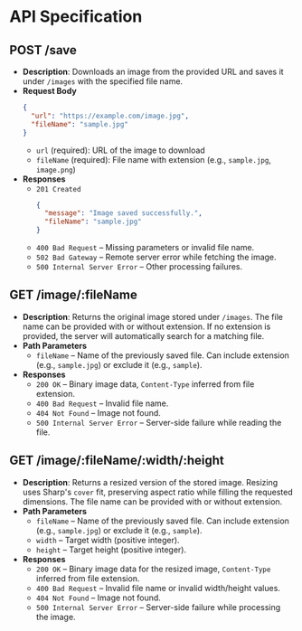 # API Specification

## POST /save
- **Description**: Downloads an image from the provided URL and saves it under `/images` with the specified file name.
- **Request Body**
  ```json
  {
    "url": "https://example.com/image.jpg",
    "fileName": "sample.jpg"
  }
  ```
  - `url` (required): URL of the image to download
  - `fileName` (required): File name with extension (e.g., `sample.jpg`, `image.png`)
- **Responses**
  - `201 Created`
    ```json
    {
      "message": "Image saved successfully.",
      "fileName": "sample.jpg"
    }
    ```
  - `400 Bad Request` – Missing parameters or invalid file name.
  - `502 Bad Gateway` – Remote server error while fetching the image.
  - `500 Internal Server Error` – Other processing failures.

## GET /image/:fileName
- **Description**: Returns the original image stored under `/images`. The file name can be provided with or without extension. If no extension is provided, the server will automatically search for a matching file.
- **Path Parameters**
  - `fileName` – Name of the previously saved file. Can include extension (e.g., `sample.jpg`) or exclude it (e.g., `sample`).
- **Responses**
  - `200 OK` – Binary image data, `Content-Type` inferred from file extension.
  - `400 Bad Request` – Invalid file name.
  - `404 Not Found` – Image not found.
  - `500 Internal Server Error` – Server-side failure while reading the file.

## GET /image/:fileName/:width/:height
- **Description**: Returns a resized version of the stored image. Resizing uses Sharp's `cover` fit, preserving aspect ratio while filling the requested dimensions. The file name can be provided with or without extension.
- **Path Parameters**
  - `fileName` – Name of the previously saved file. Can include extension (e.g., `sample.jpg`) or exclude it (e.g., `sample`).
  - `width` – Target width (positive integer).
  - `height` – Target height (positive integer).
- **Responses**
  - `200 OK` – Binary image data for the resized image, `Content-Type` inferred from file extension.
  - `400 Bad Request` – Invalid file name or invalid width/height values.
  - `404 Not Found` – Image not found.
  - `500 Internal Server Error` – Server-side failure while processing the image.
